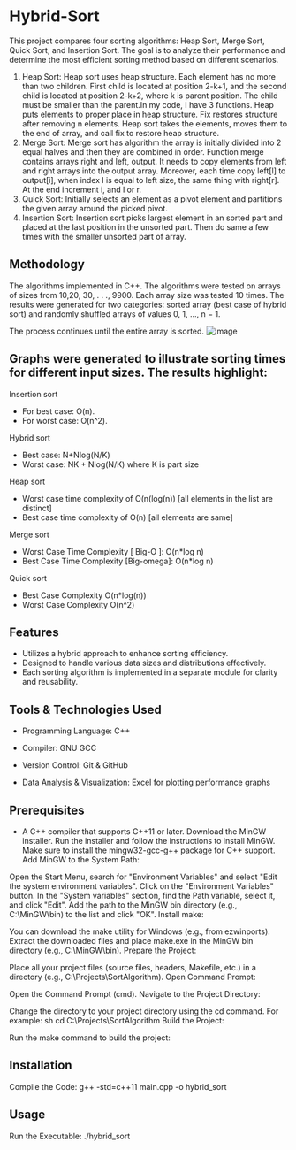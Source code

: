 # Hybrid-Sort

This project compares four sorting algorithms: Heap Sort, Merge Sort, Quick Sort, and Insertion Sort. The goal is to analyze their performance and determine the most efficient sorting method based on different scenarios.
1. Heap Sort:
Heap sort uses heap structure. Each element  has  no more than two children. First child is located at position 2-k+1, and the second child is located at position 2-k+2, where k is parent position. The child must be smaller than  the parent.In my code, I have 3 functions. Heap puts elements to proper place in heap structure. Fix restores structure after removing n elements. Heap sort takes the elements, moves them to the end of array, and call fix to restore heap structure.
2. Merge Sort:
Merge sort has algorithm the array is initially divided into 2 equal halves and then they are combined in order. Function merge contains arrays right and left, output. It needs to copy elements from left and right arrays into the output array. Moreover, each time copy left[l] to output[i], when index l is equal to left size, the same thing with right[r].  At the end increment i, and l or r. 
3. Quick Sort:
Initially selects an element as a pivot element and partitions the given array around the picked pivot.
4. Insertion Sort:
Insertion sort picks largest element in an sorted part and placed at the last position in the unsorted part. Then do same a few times with the smaller unsorted part of array.

## Methodology 
The algorithms implemented in C++.  The algorithms were tested on arrays of sizes from 10,20, 30, . . ., 9900. Each array size was tested 10 times. The results were generated for two categories: sorted array (best case of hybrid sort) and randomly shuffled arrays of values 0, 1, ..., n − 1.

The process continues until the entire array is sorted.
![image](https://github.com/user-attachments/assets/dfc266e4-b594-48f1-9082-2c9e00c22af6)

## Graphs were generated to illustrate sorting times for different input sizes. The results highlight:

Insertion sort
- For best case: O(n).
- For worst case: O(n^2). 

Hybrid sort
- Best case:  N+Nlog(N/K)  
- Worst case: NK + Nlog(N/K) 
where K is part size

Heap sort
- Worst case time complexity of O(n(log(n)) [all elements in the list are distinct] 
- Best case time complexity of O(n) [all elements are same]

Merge sort
- Worst Case Time Complexity [ Big-O ]: O(n*log n)
- Best Case Time Complexity [Big-omega]: O(n*log n)

Quick sort
- Best Case Complexity O(n*log(n))
- Worst Case Complexity O(n^2)


## Features

-  Utilizes a hybrid approach to enhance sorting efficiency.
-  Designed to handle various data sizes and distributions effectively.
-  Each sorting algorithm is implemented in a separate module for clarity and reusability.

## Tools & Technologies Used

- Programming Language: C++

- Compiler: GNU GCC 

- Version Control: Git & GitHub

- Data Analysis & Visualization: Excel for plotting performance graphs

## Prerequisites

- A C++ compiler that supports C++11 or later.
Download the MinGW installer.
Run the installer and follow the instructions to install MinGW. Make sure to install the mingw32-gcc-g++ package for C++ support.
Add MinGW to the System Path:

Open the Start Menu, search for "Environment Variables" and select "Edit the system environment variables".
Click on the "Environment Variables" button.
In the "System variables" section, find the Path variable, select it, and click "Edit".
Add the path to the MinGW bin directory (e.g., C:\MinGW\bin) to the list and click "OK".
Install make:

You can download the make utility for Windows (e.g., from ezwinports).
Extract the downloaded files and place make.exe in the MinGW bin directory (e.g., C:\MinGW\bin).
Prepare the Project:

Place all your project files (source files, headers, Makefile, etc.) in a directory (e.g., C:\Projects\SortAlgorithm).
Open Command Prompt:

Open the Command Prompt (cmd).
Navigate to the Project Directory:

Change the directory to your project directory using the cd command. For example:
sh
cd C:\Projects\SortAlgorithm
Build the Project:

Run the make command to build the project:

## Installation
Compile the Code:
g++ -std=c++11 main.cpp -o hybrid_sort

## Usage
Run the Executable:
./hybrid_sort


